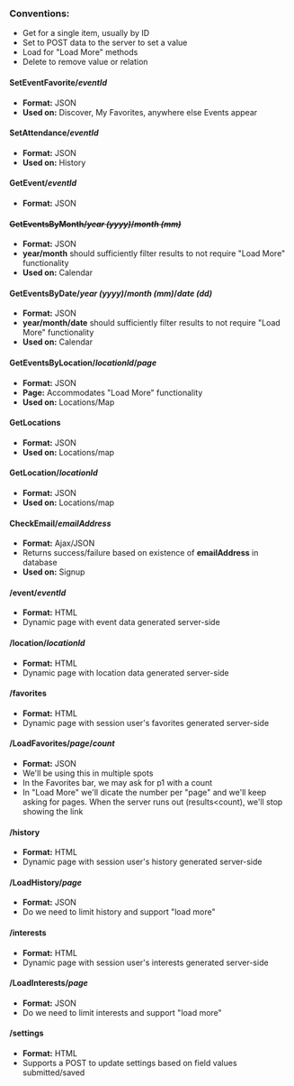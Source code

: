 ### Conventions:

* Get for a single item, usually by ID
* Set to POST data to the server to set a value
* Load for "Load More" methods
* Delete to remove value or relation

#### SetEventFavorite/*eventId*

* **Format:** JSON
* **Used on:** Discover, My Favorites, anywhere else Events appear

#### SetAttendance/*eventId*

* **Format:** JSON
* **Used on:** History

#### GetEvent/*eventId*

* **Format:** JSON

#### <strike>GetEventsByMonth/*year (yyyy)*/*month (mm)*</strike>

* **Format:** JSON
* **year/month** should sufficiently filter results to not require "Load More" functionality
* **Used on:** Calendar

#### GetEventsByDate/*year (yyyy)*/*month (mm)*/*date (dd)*

* **Format:** JSON
* **year/month/date** should sufficiently filter results to not require "Load More" functionality
* **Used on:** Calendar

#### GetEventsByLocation/*locationId*/*page*

* **Format:** JSON
* **Page:** Accommodates "Load More" functionality
* **Used on:** Locations/Map

#### GetLocations

* **Format:** JSON
* **Used on:** Locations/map

#### GetLocation/*locationId*

* **Format:** JSON
* **Used on:** Locations/map

#### CheckEmail/*emailAddress*

* **Format:** Ajax/JSON
* Returns success/failure based on existence of **emailAddress** in database
* **Used on:** Signup

#### /event/*eventId*

* **Format:** HTML
* Dynamic page with event data generated server-side

#### /location/*locationId*

* **Format:** HTML
* Dynamic page with location data generated server-side

#### /favorites

* **Format:** HTML
* Dynamic page with session user's favorites generated server-side

#### /LoadFavorites/*page*/*count*

* **Format:** JSON
* We'll be using this in multiple spots
* In the Favorites bar, we may ask for p1 with a count
* In "Load More" we'll dicate the number per "page" and we'll keep asking for pages. When the server runs out (results<count), we'll stop showing the link

#### /history

* **Format:** HTML
* Dynamic page with session user's history generated server-side

#### /LoadHistory/*page*

* **Format:** JSON
* Do we need to limit history and support "load more"

#### /interests

* **Format:** HTML
* Dynamic page with session user's interests generated server-side

#### /LoadInterests/*page*

* **Format:** JSON
* Do we need to limit interests and support "load more"

#### /settings

* **Format:** HTML
* Supports a POST to update settings based on field values submitted/saved
